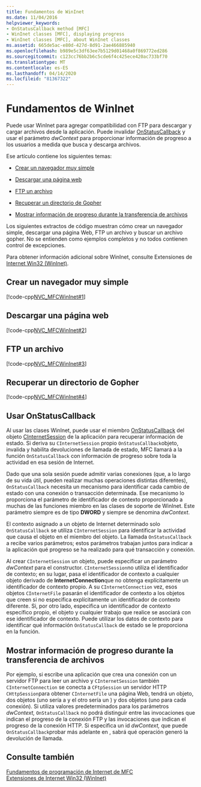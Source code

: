```yaml
---
title: Fundamentos de WinInet
ms.date: 11/04/2016
helpviewer_keywords:
- OnStatusCallback method [MFC]
- WinInet classes [MFC], displaying progress
- WinInet classes [MFC], about WinInet classes
ms.assetid: 665de5ac-e80d-427d-8d91-2ae466885940
ms.openlocfilehash: b989e5c3df63ee7b5129d01468a0f869772ed286
ms.sourcegitcommit: c123cc76bb2b6c5cde6f4c425ece420ac733bf70
ms.translationtype: MT
ms.contentlocale: es-ES
ms.lasthandoff: 04/14/2020
ms.locfileid: "81367322"
---
```

# <a name="wininet-basics"></a>Fundamentos de WinInet

Puede usar WinInet para agregar compatibilidad con FTP para descargar y cargar archivos desde la aplicación. Puede invalidar [OnStatusCallback](../mfc/reference/cinternetsession-class.md#onstatuscallback) y usar el parámetro *dwContext* para proporcionar información de progreso a los usuarios a medida que busca y descarga archivos.

Ese artículo contiene los siguientes temas:

- [Crear un navegador muy simple](#_core_create_a_very_simple_browser)

- [Descargar una página web](#_core_download_a_web_page)

- [FTP un archivo](#_core_ftp_a_file)

- [Recuperar un directorio de Gopher](#_core_retrieve_a_gopher_directory)

- [Mostrar información de progreso durante la transferencia de archivos](#_core_display_progress_information_while_transferring_files)

Los siguientes extractos de código muestran cómo crear un navegador simple, descargar una página Web, FTP un archivo y buscar un archivo gopher. No se entienden como ejemplos completos y no todos contienen control de excepciones.

Para obtener información adicional sobre WinInet, consulte Extensiones de [Internet Win32 (WinInet)](../mfc/win32-internet-extensions-wininet.md).

## <a name="create-a-very-simple-browser"></a><a name="_core_create_a_very_simple_browser"></a>Crear un navegador muy simple

[!code-cpp[NVC_MFCWinInet#1](../mfc/codesnippet/cpp/wininet-basics_1.cpp)]

## <a name="download-a-web-page"></a><a name="_core_download_a_web_page"></a>Descargar una página web

[!code-cpp[NVC_MFCWinInet#2](../mfc/codesnippet/cpp/wininet-basics_2.cpp)]

## <a name="ftp-a-file"></a><a name="_core_ftp_a_file"></a>FTP un archivo

[!code-cpp[NVC_MFCWinInet#3](../mfc/codesnippet/cpp/wininet-basics_3.cpp)]

## <a name="retrieve-a-gopher-directory"></a><a name="_core_retrieve_a_gopher_directory"></a>Recuperar un directorio de Gopher

[!code-cpp[NVC_MFCWinInet#4](../mfc/codesnippet/cpp/wininet-basics_4.cpp)]

## <a name="use-onstatuscallback"></a>Usar OnStatusCallback

Al usar las clases WinInet, puede usar el miembro [OnStatusCallback](../mfc/reference/cinternetsession-class.md#onstatuscallback) del objeto [CInternetSession](../mfc/reference/cinternetsession-class.md) de la aplicación para recuperar información de estado. Si deriva su `CInternetSession` propio `OnStatusCallback`objeto, invalida y habilita devoluciones de llamada de estado, MFC llamará a la función `OnStatusCallback` con información de progreso sobre toda la actividad en esa sesión de Internet.

Dado que una sola sesión puede admitir varias conexiones (que, a lo largo de su vida útil, pueden realizar muchas operaciones distintas diferentes), `OnStatusCallback` necesita un mecanismo para identificar cada cambio de estado con una conexión o transacción determinada. Ese mecanismo lo proporciona el parámetro de identificador de contexto proporcionado a muchas de las funciones miembro en las clases de soporte de WinInet. Este parámetro siempre es de tipo **DWORD** y siempre se denomina *dwContext*.

El contexto asignado a un objeto de Internet determinado solo `OnStatusCallback` se utiliza `CInternetSession` para identificar la actividad que causa el objeto en el miembro del objeto. La llamada `OnStatusCallback` a recibe varios parámetros; estos parámetros trabajan juntos para indicar a la aplicación qué progreso se ha realizado para qué transacción y conexión.

Al crear `CInternetSession` un objeto, puede especificar un parámetro *dwContext* para el constructor. `CInternetSession`no utiliza el identificador de contexto; en su lugar, pasa el identificador de contexto a cualquier objeto derivado de **InternetConnection**que no obtenga explícitamente un identificador de contexto propio. A su `CInternetConnection` vez, esos objetos `CInternetFile` pasarán el identificador de contexto a los objetos que creen si no especifica explícitamente un identificador de contexto diferente. Si, por otro lado, especifica un identificador de contexto específico propio, el objeto y cualquier trabajo que realice se asociará con ese identificador de contexto. Puede utilizar los datos de contexto para identificar qué información `OnStatusCallback` de estado se le proporciona en la función.

## <a name="display-progress-information-while-transferring-files"></a><a name="_core_display_progress_information_while_transferring_files"></a>Mostrar información de progreso durante la transferencia de archivos

Por ejemplo, si escribe una aplicación que crea una conexión con un servidor FTP para leer un archivo y `CInternetSession` también `CInternetConnection` se conecta a `CFtpSession` un servidor HTTP `CHttpSession`para obtener `CInternetFile` una página Web, tendrá un objeto, dos objetos (uno sería a y el otro sería un ) y dos objetos (uno para cada conexión). Si utiliza valores predeterminados para los parámetros *dwContext,* `OnStatusCallback` no podrá distinguir entre las invocaciones que indican el progreso de la conexión FTP y las invocaciones que indican el progreso de la conexión HTTP. Si especifica un id *dwContext,* que puede `OnStatusCallback`probar más adelante en , sabrá qué operación generó la devolución de llamada.

## <a name="see-also"></a>Consulte también

[Fundamentos de programación de Internet de MFC](../mfc/mfc-internet-programming-basics.md)<br/>
[Extensiones de Internet Win32 (WinInet)](../mfc/win32-internet-extensions-wininet.md)
